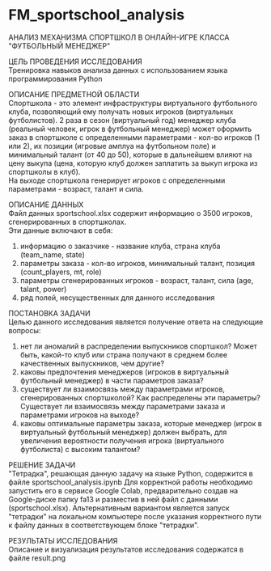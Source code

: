 # FM_sportschool_analysis
АНАЛИЗ МЕХАНИЗМА СПОРТШКОЛ В ОНЛАЙН-ИГРЕ КЛАССА "ФУТБОЛЬНЫЙ МЕНЕДЖЕР"

ЦЕЛЬ ПРОВЕДЕНИЯ ИССЛЕДОВАНИЯ<br>
Тренировка навыков анализа данных с использованием языка программирования Python

ОПИСАНИЕ ПРЕДМЕТНОЙ ОБЛАСТИ<br>
Спортшкола - это элемент инфраструктуры виртуального футбольного клуба, позволяющий ему получать новых игроков (виртуальных футболистов).
2 раза в сезон (виртуальный год) менеджер клуба (реальный человек, игрок в футбольный менеджер) может оформить заказ в спортшколе с определенными параметрами - кол-во игроков (1 или 2), их позиции (игровые амплуа на футбольном поле) и минимальный талант (от 40 до 50), которые в дальнейшем влияют на цену выкупа (цена, которую клуб должен заплатить за выкуп игрока из спортшколы в клуб). <br>
На выходе спортшкола генерирует игроков с определенными параметрами - возраст, талант и сила.

ОПИСАНИЕ ДАННЫХ <br>
Файл данных sportschool.xlsx содержит информацию о 3500 игроков, сгенерированных в спортшколах.<br>
Эти данные включают в себя:
1) информацию о заказчике - название клуба, страна клуба (team_name, state)<br>
2) параметры заказа - кол-во игроков, минимальный талант, позиция (count_players, mt, role)<br>
3) параметры сгенерированных игроков - возраст, талант, сила (age, talant, power)<br>
4) ряд полей, несущественных для данного исследования

ПОСТАНОВКА ЗАДАЧИ<br>
Целью данного исследования является получение ответа на следующие вопросы:
1) нет ли аномалий в распределении выпускников спортшкол? Может быть, какой-то клуб или страна получают в среднем более качественных выпускников, чем другие?<br>
2) каковы предпочтения менеджеров (игроков в виртуальный футбольный менеджер) в части параметров заказа?<br>
3) существует ли взаимосвязь между параметрами игроков, сгенерированных спортшколой? Как распределены эти параметры? Существует ли взаимосвязь между параметрами заказа и параметрами игроков на выходе?<br>
4) каковы оптимальные параметры заказа, которые менеджер (игрок в виртуальный футбольный менеджер) должен выбрать, для увеличения вероятности получения игрока (виртуального футболиста) с высоким талантом?<br>

РЕШЕНИЕ ЗАДАЧИ<br>
"Тетрадка", решающая данную задачу на языке Python, содержится в файле sportschool_analysis.ipynb
Для корректной работы необходимо запустить его в сервисе Google Colab, предварительно создав на Google-диске папку fa13 и разместив в ней файл с данными (sportschool.xlsx).
Альтернативным вариантом является запуск "тетрадки" на локальном компьютере после указания корректного пути к файлу данных в соответствующем блоке "тетрадки".

РЕЗУЛЬТАТЫ ИССЛЕДОВАНИЯ<br>
Описание и визуализация результатов исследования содержатся в файле result.png
